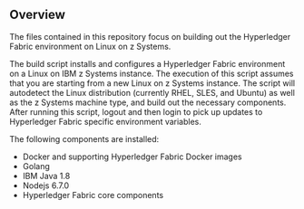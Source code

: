 Overview
--------

The files contained in this repository focus on building out the Hyperledger Fabric environment on Linux on z Systems.

The build script installs and configures a Hyperledger Fabric environment on a Linux on
IBM z Systems instance.  The execution of this script assumes that you are starting
from a new Linux on z Systems instance.  The script will autodetect the Linux
distribution (currently RHEL, SLES, and Ubuntu) as well as the z Systems machine
type, and build out the necessary components.  After running this script, logout and
then login to pick up updates to Hyperledger Fabric specific environment variables.

The following components are installed:
- Docker and supporting Hyperledger Fabric Docker images
- Golang
- IBM Java 1.8
- Nodejs 6.7.0
- Hyperledger Fabric core components
